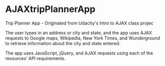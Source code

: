 # AJAXtripPlannerApp
Trip Planner App  - Originated from Udacity's Intro to AJAX class projec

The user types in an address or city and state, and the app uses AJAX requests to Google maps, Wikipedia, New York Times, and Wunderground to retrieve information about the city and state entered.

The app uses JavaScript, jQuery, and AJAX requests using each of the resources’ API requirements.
